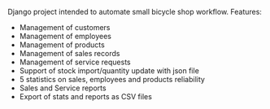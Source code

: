 Django project intended to automate small bicycle shop workflow.
Features:
 - Management of customers
 - Management of employees
 - Management of products
 - Management of sales records
 - Management of service requests
 - Support of stock import/quantity update with json file
 - 5 statistics on sales, employees and products reliability
 - Sales and Service reports
 - Export of stats and reports as CSV files
